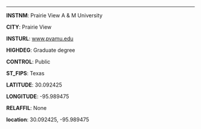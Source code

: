 
---
**INSTNM**: Prairie View A & M University

**CITY**: Prairie View

**INSTURL**: www.pvamu.edu

**HIGHDEG**: Graduate degree

**CONTROL**: Public

**ST_FIPS**: Texas

**LATITUDE**: 30.092425

**LONGITUDE**: -95.989475

**RELAFFIL**: None

**location**: 30.092425, -95.989475